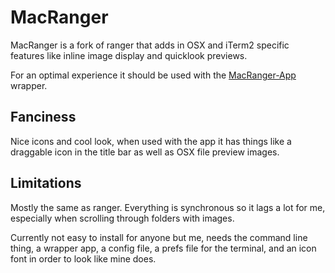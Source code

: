 # MacRanger

MacRanger is a fork of ranger that adds in OSX and iTerm2 specific
features like inline image display and quicklook previews.

For an optimal experience it should be used with the
[MacRanger-App](//github.com/trishume/MacRanger-App) wrapper.

## Fanciness

Nice icons and cool look, when used with the app it has things like a draggable icon in the title bar as well as OSX file preview images.

## Limitations

Mostly the same as ranger. Everything is synchronous so it lags a lot for me, especially when scrolling through folders with images.

Currently not easy to install for anyone but me, needs the command line thing, a wrapper app, a config file, a prefs file for the terminal, and an icon font in order to look like mine does.
